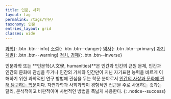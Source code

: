 ```yaml
---
title: 인문, 사회
layout: tag
permalink: /tags/인문/
taxonomy: 인문
entries_layout: grid
classes: wide
---
```

[과학](/tags/과학/){: .btn .btn--info} [소설](/tags/소설/){: .btn .btn--danger} [역사](/tags/역사/){: .btn .btn--primary} [자기계발](/tags/자기계발/){: .btn .btn--warning} [정치, 경제](/tags/정치-경제/){: .btn .btn--inverse}

인문과학 또는 **인문학(人文學, humanities)**은 인간과 인간의 근원 문제, 인간과 인간의 문화에 관심을 두거나 인간의 가치와 인간만이 지닌 자기표현 능력을 바르게 이해하기 위한 과학적인 연구 방법에 관심을 두는 학문 분야로서 [인간의 사상과 문화에 관해 탐구하는 학문](#)이다. 자연과학과 사회과학이 경험적인 접근을 주로 사용하는 것과는 달리, 분석적이고 비판적이며 사변적인 방법을 폭넓게 사용한다.
{: .notice--success}